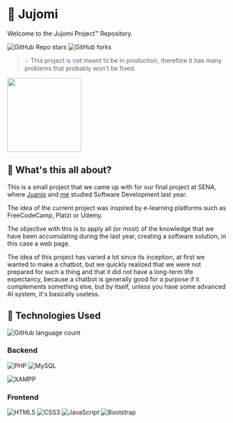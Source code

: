 
# :robot: Jujomi

Welcome to the Jujomi Project&trade; Repository.

![GitHub Repo stars](https://img.shields.io/github/stars/Kolozuz/Jujomi?style=social)
![GitHub forks](https://img.shields.io/github/forks/Kolozuz/Jujomi?style=social)

> :bulb: This project is not meant to be in production, therefore it has many problems that probably won't be fixed.

<img src="https://media.tenor.com/W8ImMlYbR2EAAAAC/byuntear-incrives-meme.gif" width="170">

## :pushpin: What's this all about?

This is a small project that we came up with for our final project at SENA, where [Juanjo](https://github.com/JuanJo2804) and [me](https://github.com/Kolozuz) studied Software Development last year.

The idea of ​​the current project was inspired by e-learning platforms such as FreeCodeCamp, Platzi or Udemy.

The objective with this is to apply all (or most) of the knowledge that we have been accumulating during the last year, creating a software solution, in this case a web page.

The idea of ​​this project has varied a lot since its inception, at first we wanted to make a chatbot, but we quickly realized that we were not prepared for such a thing and that it did not have a long-term life expectancy, because a chatbot is generally good for a purpose if it complements something else, but by itself, unless you have some advanced AI system, it's basically useless.

## :pushpin: Technologies Used

![GitHub language count](https://img.shields.io/github/languages/count/Kolozuz/Jujomi)

### Backend

![PHP](https://img.shields.io/badge/php-%23777BB4.svg?style=for-the-badge&logo=php&logoColor=white)
![MySQL](https://img.shields.io/badge/mysql-%2300f.svg?style=for-the-badge&logo=mysql&logoColor=white)

![XAMPP](https://img.shields.io/badge/XAMPP-%23E34F26.svg?&logo=xampp&logoColor=white)

### Frontend

![HTML5](https://img.shields.io/badge/html5-%23E34F26.svg?style=for-the-badge&logo=html5&logoColor=white)
![CSS3](https://img.shields.io/badge/css3-%231572B6.svg?style=for-the-badge&logo=css3&logoColor=white)
![JavaScript](https://img.shields.io/badge/javascript-%23323330.svg?style=for-the-badge&logo=javascript&logoColor=%23F7DF1E)
![Bootstrap](https://img.shields.io/badge/bootstrap-%23563D7C.svg?style=for-the-badge&logo=bootstrap&logoColor=white)
